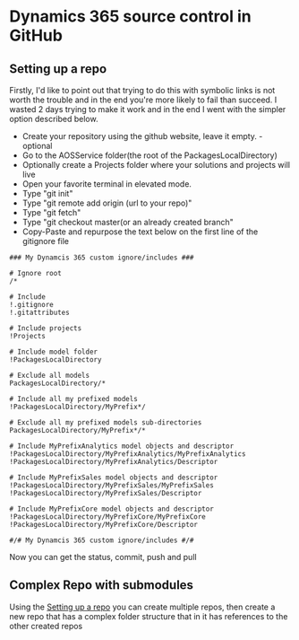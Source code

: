 # Dynamics 365 source control in GitHub

## Setting up a repo

Firstly, I'd like to point out that trying to do this with symbolic links is not worth the trouble and in the end you're more likely to fail than succeed. I wasted 2 days trying to make it work and in the end I went with the simpler option described below.

* Create your repository using the github website, leave it empty. - optional
* Go to the AOSService folder(the root of the PackagesLocalDirectory)
* Optionally create a Projects folder where your solutions and projects will live
* Open your favorite terminal in elevated mode.
* Type "git init"
* Type "git remote add origin (url to your repo)"
* Type "git fetch"
* Type "git checkout master(or an already created branch"
* Copy-Paste and repurpose the text below on the first line of the gitignore file

~~~text
### My Dynamcis 365 custom ignore/includes ###

# Ignore root
/*

# Include
!.gitignore
!.gitattributes

# Include projects
!Projects

# Include model folder
!PackagesLocalDirectory

# Exclude all models
PackagesLocalDirectory/*

# Include all my prefixed models
!PackagesLocalDirectory/MyPrefix*/

# Exclude all my prefixed models sub-directories
PackagesLocalDirectory/MyPrefix*/*

# Include MyPrefixAnalytics model objects and descriptor
!PackagesLocalDirectory/MyPrefixAnalytics/MyPrefixAnalytics
!PackagesLocalDirectory/MyPrefixAnalytics/Descriptor

# Include MyPrefixSales model objects and descriptor
!PackagesLocalDirectory/MyPrefixSales/MyPrefixSales
!PackagesLocalDirectory/MyPrefixSales/Descriptor

# Include MyPrefixCore model objects and descriptor
!PackagesLocalDirectory/MyPrefixCore/MyPrefixCore
!PackagesLocalDirectory/MyPrefixCore/Descriptor

#/# My Dynamcis 365 custom ignore/includes #/#
~~~

Now you can get the status, commit, push and pull

## Complex Repo with submodules

Using the [Setting up a repo](#setting-up-a-repo) you can create multiple repos, then create a new repo that has a complex folder structure that in it has references to the other created repos
